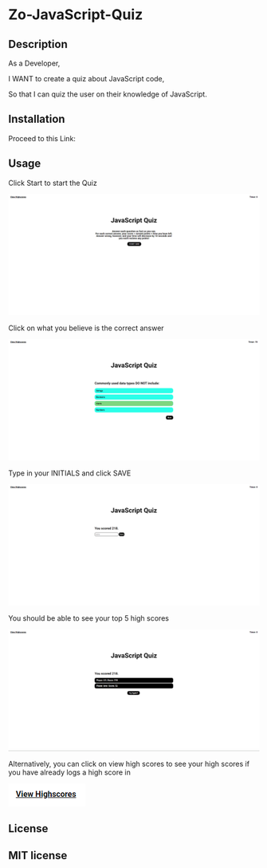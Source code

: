 # Zo-JavaScript-Quiz

## Description

As a Developer,

I WANT to create a quiz about JavaScript code,

So that I can quiz the user on their knowledge of JavaScript.

## Installation

Proceed to this Link: 

## Usage

Click Start to start the Quiz

![Start Page](assets/images/SS1.png)

Click on what you believe is the correct answer

![Start Page](assets/images/SS2.png)

Type in your INITIALS and click SAVE

![Start Page](assets/images/SS3.png)

You should be able to see your top 5 high scores

![Start Page](assets/images/SS4.png)

Alternatively, you can click on view high scores to see your high scores if you have already logs a high score in

![Start Page](assets/images/SS5.png)


## License

MIT license
---
